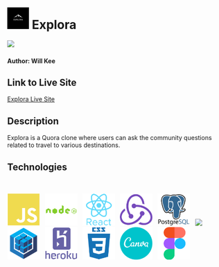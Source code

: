 # <img src="https://github.com/willkee/explora/blob/main/frontend/public/images/logo-dark.png" style="width:50px;" />    Explora

<a href="https://github.com/willkee/explora/graphs/contributors">
  <img src="https://contrib.rocks/image?repo=willkee/explora" />
</a>

#### Author: Will Kee


## Link to Live Site
[Explora Live Site](https://explora-quora-clone.herokuapp.com/)

## Description
Explora is a Quora clone where users can ask the community questions related to travel to various destinations.


## Technologies
<br>
<p float="left">
  <img src="https://github.com/devicons/devicon/blob/v2.14.0/icons/javascript/javascript-plain.svg" style="width:75px;" /> 
  &nbsp;
  <img src="https://github.com/devicons/devicon/blob/v2.14.0/icons/nodejs/nodejs-plain-wordmark.svg" style="width:75px;" />
  &nbsp;
  <img src="https://github.com/devicons/devicon/blob/v2.14.0/icons/react/react-original-wordmark.svg" style="width:75px;" />
  &nbsp;
  <img src="https://github.com/devicons/devicon/blob/v2.14.0/icons/redux/redux-original.svg" style="width:75px;" />
  &nbsp;
  <img src="https://github.com/devicons/devicon/blob/v2.14.0/icons/postgresql/postgresql-original-wordmark.svg" style="width:75px;" />
  &nbsp;
  <img src="https://cdn.jsdelivr.net/gh/devicons/devicon/icons/express/express-original-wordmark.svg" style="width:75px;" />
  &nbsp;
  <img src="https://github.com/devicons/devicon/blob/v2.14.0/icons/sequelize/sequelize-original.svg" style="width:75px;" />
  &nbsp;
  <img src="https://github.com/devicons/devicon/blob/v2.14.0/icons/heroku/heroku-plain-wordmark.svg" style="width:75px;" />
  &nbsp;
  <img src="https://github.com/devicons/devicon/blob/v2.14.0/icons/css3/css3-plain-wordmark.svg" style="width:75px;" />
  &nbsp;
  <img src="https://github.com/devicons/devicon/blob/v2.14.0/icons/canva/canva-original.svg" style="width:75px;" />
  &nbsp;
  <img src="https://github.com/devicons/devicon/blob/v2.14.0/icons/figma/figma-original.svg" style="width:75px;" />
</p>


